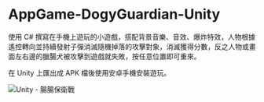 # AppGame-DogyGuardian-Unity

使用 C# 撰寫在手機上遊玩的小遊戲，搭配背景音樂、音效、爆炸特效，人物根據遙控轉向並持續發射子彈消滅隨機掉落的攻擊對象，消滅獲得分數，反之人物或畫面左右邊的臘腸犬被攻擊到遊戲就失敗，按任意位置即可重來。

在 Unity 上匯出成 APK 檔後使用安卓手機安裝遊玩。

![Unity - 腸腸保衛戰](https://user-images.githubusercontent.com/45446409/235060072-ce409e1d-d4a3-4aac-8f88-9c81326b3eb2.png)
